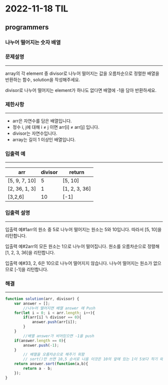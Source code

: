 # 2022-11-18 TIL

## programmers

### 나누어 떨어지는 숫자 배열

### 문제설명

---

array의 각 element 중 divisor로 나누어 떨어지는 값을 오름차순으로 정렬한 배열을 반환하는 함수, solution을 작성해주세요.

divisor로 나누어 떨어지는 element가 하나도 없다면 배열에 -1을 담아 반환하세요.

### 제한사항

---

- arr은 자연수를 담은 배열입니다.
- 정수 i, j에 대해 i ≠ j 이면 arr[i] ≠ arr[j] 입니다.
- divisor는 자연수입니다.
- array는 길이 1 이상인 배열입니다.

### 입출력 예

---

| arr | divisor | return |
| --- | --- | --- |
| [5, 9, 7, 10] | 5 | [5, 10] |
| [2, 36, 1, 3] | 1 | [1, 2, 3, 36] |
| [3,2,6] | 10 | [-1] |

### 입출력 설명

---

입출력 예#1arr의 원소 중 5로 나누어 떨어지는 원소는 5와 10입니다. 따라서 [5, 10]을 리턴합니다.

입출력 예#2arr의 모든 원소는 1으로 나누어 떨어집니다. 원소를 오름차순으로 정렬해 [1, 2, 3, 36]을 리턴합니다.

입출력 예#33, 2, 6은 10으로 나누어 떨어지지 않습니다. 나누어 떨어지는 원소가 없으므로 [-1]을 리턴합니다.

### 해결

---

```jsx
function solution(arr, divisor) {
    var answer = [];
		//나누어 떨어지면 배열 answer 에 Push
    for(let i = 0; i < arr.length; i++){
        if(arr[i] % divisor == 0){ 
            answer.push(arr[i]);
        }
    }
		//배열 answer가 비어있으면 -1을 push
    if(answer.length == 0){
        answer.push(-1);
    }
		// 배열을 오름차순으로 해주기 위함 
		// sort()만 쓰면 10,5 순서로 나옴 이것은 10의 앞에 있는 1이 5보다 작기 때문
    return answer.sort(function(a,b){
        return a - b;
    });
}
```